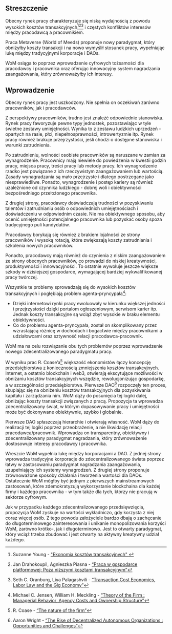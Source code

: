 

## Streszczenie

Obecny rynek pracy charakteryzuje się niską wydajnością z powodu wysokich kosztów transakcyjnych[^1][^2][^3] i częstych konfliktów interesów między pracodawcą a pracownikiem.

Praca Metaverse (World of Meeds) proponuje nowy paradygmat, który obniżyłby koszty transakcji i na nowo wymyślił stosunek pracy, wypełniając lukę między tradycyjnymi korporacje i DAOs.

WoM osiąga to poprzez wprowadzenie cyfrowych tożsamości dla pracodawcy i pracownika oraz oferując innowacyjny system nagradzania zaangażowania, który zrównoważyłby ich interesy.

## Wprowadzenie

Obecny rynek pracy jest uszkodzony. Nie spełnia on oczekiwań zarówno pracowników, jak i pracodawców.

Z perspektywy pracowników, trudno jest znaleźć odpowiednie stanowiska. Rynek pracy faworyzuje pewne typy jednostek, pozostawiając w tyle świetne zestawy umiejętności. Wynika to z zestawu ludzkich uprzedzeń - opartych na rasie, płci, niepełnosprawności, introwertyzmie itp. Rynek pracy również brakuje przejrzystości, jeśli chodzi o dostępne stanowiska i warunki zatrudnienia.

Po zatrudnieniu, wolności osobiste pracowników są naruszane w zamian za wynagrodzenie. Pracownicy mają niewiele do powiedzenia w kwestii godzin pracy, miejsca pracy, treści pracy lub metody pracy. Ich wynagrodzenie rzadko jest powiązane z ich rzeczywistym zaangażowaniem lub wartością. Zasady wynagradzania są mało przejrzyste i dlatego postrzegane jako niesprawiedliwe. Ponadto, wynagrodzenie i postęp kariery są również uzależnione od czynnika ludzkiego - dobrej woli i obiektywności bezpośredniego przełożonego pracownika.

Z drugiej strony, pracodawcy doświadczają trudności w pozyskiwaniu talentów i zatrudnianiu osób o odpowiednich umiejętnościach i doświadczeniu w odpowiednim czasie. Nie ma obiektywnego sposobu, aby ocenić umiejętności potencjalnego pracownika lub pozyskać osoby spoza tradycyjnego puli kandydatów.

Pracodawcy borykają się również z brakiem lojalności ze strony pracowników i wysoką rotacją, które zwiększają koszty zatrudniania i szkolenia nowych pracowników.

Ponadto, pracodawcy mają również do czynienia z niskim zaangażowaniem ze strony obecnych pracowników, co prowadzi do niskiej kreatywności, produktywności i innowacyjności. To ostatnie wywołuje jeszcze większe szkody w dzisiejszej gospodarce, wymagającej bardziej wykwalifikowanej pracy twórczej.

Wszystkie te problemy sprowadzają się do wysokich kosztów transakcyjnych i pogłębiają problem agenta-pryncypała[^4]:

- Dzięki internetowi rynki pracy ewoluowały w kierunku większej jedności i przejrzystości dzięki portalom ogłoszeniowym, serwisom karier itp. Jednak koszty transakcyjne są wciąż zbyt wysokie w braku elementu obiektywności.
- Co do problemu agenta-pryncypała, został on skomplikowany przez wzrastającą różnicę w dochodach i bogactwie między pracownikami a udziałowcami oraz sztywność relacji pracodawca-pracownik.

WoM ma na celu rozwiązanie obu tych problemów poprzez wprowadzenie nowego zdecentralizowanego paradygmatu pracy.

W wyniku prac R. Coase’a[^5] większość ekonomistów łączy koncepcję przedsiębiorstwa z koniecznością zmniejszenia kosztów transakcyjnych. Internet, a ostatnio blockchain i web3, otwierają ekscytujące możliwości w obniżaniu kosztów transakcyjnych wszędzie, rewolucjonizując gospodarkę, a w szczególności przedsiębiorstwa. Pierwsze DAO[^6] rozpoczęły ten proces, skupiając się na obniżeniu kosztów transakcyjnych dla pozyskiwania kapitału i zarządzania nim. WoM dąży do posunięcia tej logiki dalej, obniżając koszty transakcji związanych z pracą. Propozycja ta wprowadza zdecentralizowany świat, w którym dopasowywanie pracy i umiejętności może być dokonywane obiektywnie, szybko i globalnie.

Pierwsze DAO spłaszczają hierarchie i otwierają własność. WoM dąży do realizacji tej logiki poprzez przeobrażenie, a nie likwidację relacji pracodawca/pracownik. Wprowadza on transparentny, obiektywny i zdecentralizowany paradygmat nagradzania, który zrównoważenie dostosowuje interesy pracodawcy i pracownika.

Wreszcie WoM wypełnia lukę między korporacjami a DAO. Z jednej strony wprowadza tradycyjne korporacje do zdecentralizowanego świata poprzez łatwy w zastosowaniu paradygmat nagradzania zaangażowania, uzupełniający ich systemy wynagrodzeń. Z drugiej strony proponuje zrównoważone sposoby działania i tworzenia wartości dla DAOs. Ostatecznie WoM mógłby być jednym z pierwszych mainstreamowych zastosowań, które zdemokratyzują wykorzystanie blockchaina dla każdej firmy i każdego pracownika - w tym także dla tych, którzy nie pracują w sektorze cyfrowym.

Jak w przypadku każdego zdecentralizowanego przedsięwzięcia, propozycja WoM zyskuje na wartości wykładniczo, gdy korzysta z niej coraz więcej osób. Z tego powodu założyciele bardzo dbają o zachęcanie do długoterminowego zainteresowania i unikanie monopolizowania korzyści WoM, zarówno krótko-, jak i długoterminowo. Jest to otwarty paradygmat, który wciąż trzeba zbudować i jest otwarty na aktywny kreatywny udział każdego.


[^1]: Suzanne Young - ["Ekonomia kosztów transakcyjnych" ](https://www.academia.edu/24703426/Transaction_Cost_Economics)
[^2]: Jan Drahokoupil, Agnieszka Piasna - [“Praca w gospodarce platformowej: Poza niższymi kosztami transakcyjnym”](https://www.intereconomics.eu/contents/year/2017/number/6/article/work-in-the-platform-economy-beyond-lower-transaction-costs.html)
[^3]: Seth C. Oranburg, Liya Palagashvili - [“Transaction Cost Economics, Labor Law and the Gig Economy”](https://dsc.duq.edu/cgi/viewcontent.cgi?article=1115&context=law-faculty-scholarship)
[^4]: Michael C. Jensen, William H. Meckling - [“Theory of the Firm : Managerial Behavior, Agency Costs and Ownership Structure”](https://www.sfu.ca/~wainwrig/Econ400/jensen-meckling.pdf)
[^5]: R. Coase - [“The nature of the firm”](http://econdse.org/wp-content/uploads/2014/09/firm-coase.pdf)
[^6]: Aaron Wright - [“The Rise of Decentralized Autonomous Organizations : Opportunities and Challenges”](https://stanford-jblp.pubpub.org/pub/rise-of-daos/release/1)

